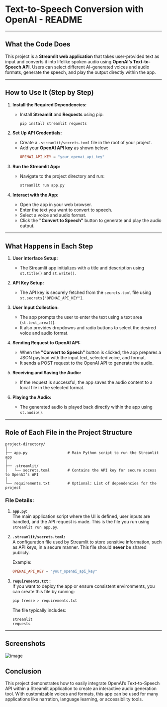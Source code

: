 # **Text-to-Speech Conversion with OpenAI - README**

---

## **What the Code Does**
This project is a **Streamlit web application** that takes user-provided text as input and converts it into lifelike spoken audio using **OpenAI’s Text-to-Speech API**. Users can select different AI-generated voices and audio formats, generate the speech, and play the output directly within the app.

---

## **How to Use It (Step by Step)**

1. **Install the Required Dependencies:**
   - Install **Streamlit** and **Requests** using pip:
     ```bash
     pip install streamlit requests
     ```

2. **Set Up API Credentials:**
   - Create a `.streamlit/secrets.toml` file in the root of your project.
   - Add your **OpenAI API key** as shown below:
     ```toml
     OPENAI_API_KEY = "your_openai_api_key"
     ```

3. **Run the Streamlit App:**
   - Navigate to the project directory and run:
     ```bash
     streamlit run app.py
     ```

4. **Interact with the App:**
   - Open the app in your web browser.
   - Enter the text you want to convert to speech.
   - Select a voice and audio format.
   - Click the **"Convert to Speech"** button to generate and play the audio output.

---

## **What Happens in Each Step**

1. **User Interface Setup:**
   - The Streamlit app initializes with a title and description using `st.title()` and `st.write()`.

2. **API Key Setup:**
   - The API key is securely fetched from the `secrets.toml` file using `st.secrets["OPENAI_API_KEY"]`.

3. **User Input Collection:**
   - The app prompts the user to enter the text using a text area (`st.text_area()`).
   - It also provides dropdowns and radio buttons to select the desired voice and audio format.

4. **Sending Request to OpenAI API:**
   - When the **"Convert to Speech"** button is clicked, the app prepares a JSON payload with the input text, selected voice, and format.
   - It sends a POST request to the OpenAI API to generate the audio.

5. **Receiving and Saving the Audio:**
   - If the request is successful, the app saves the audio content to a local file in the selected format.

6. **Playing the Audio:**
   - The generated audio is played back directly within the app using `st.audio()`.

---

## **Role of Each File in the Project Structure**

```
project-directory/
│
├── app.py                  # Main Python script to run the Streamlit app
│
├── .streamlit/
│   └── secrets.toml        # Contains the API key for secure access to OpenAI’s API
│
└── requirements.txt        # Optional: List of dependencies for the project
```

### **File Details:**

1. **`app.py`:**  
   The main application script where the UI is defined, user inputs are handled, and the API request is made. This is the file you run using `streamlit run app.py`.

2. **`.streamlit/secrets.toml`:**  
   A configuration file used by Streamlit to store sensitive information, such as API keys, in a secure manner. This file should **never** be shared publicly.

   Example:
   ```toml
   OPENAI_API_KEY = "your_openai_api_key"
   ```

3. **`requirements.txt` :**  
   If you want to deploy the app or ensure consistent environments, you can create this file by running:
   ```bash
   pip freeze > requirements.txt
   ```
   The file typically includes:
   ```
   streamlit
   requests
   ```

---

## **Screenshots**
![image](https://github.com/user-attachments/assets/7ce11808-4d79-42b7-9320-e93044e9b066)



## **Conclusion**
This project demonstrates how to easily integrate OpenAI’s Text-to-Speech API within a Streamlit application to create an interactive audio generation tool. With customizable voices and formats, this app can be used for many applications like narration, language learning, or accessibility tools. 
